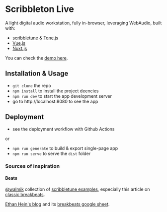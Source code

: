 # Scribbleton Live

A light digital audio workstation, fully in-browser, leveraging WebAudio, built with:

- [scribbletune](https://scribbletune.com/) & [Tone.js](https://tonejs.github.io/docs/)
- [Vue.js](https://vuejs.org/)
- [Nuxt.js](https://nuxtjs.org/)

You can check the [demo here](https://scribbleton.live/).

## Installation & Usage

- `git clone` the repo
- `npm install` to install the project deencies
- `npm run dev` to start the app development server
- go to http://localhost:8080 to see the app

## Deployment

- see the deployment workflow with Github Actions

or

- `npm run generate` to build & export single-page app
- `npm run serve` to serve the `dist` folder

### Sources of inspiration

#### Beats

[@walmik](https://github.com/walmik) collection of [scribbletune examples](https://scribbletune.com/examples/), especially this article on [classic breakbeats](https://scribbletune.com/examples/breakbeats).

[Ethan Hein's blog](http://www.ethanhein.com/wp/) and its [breakbeats google sheet](https://docs.google.com/spreadsheets/d/19_3BxUMy3uy1Gb0V8Wc-TcG7q16Amfn6e8QVw4-HuD0/edit#gid=0).
